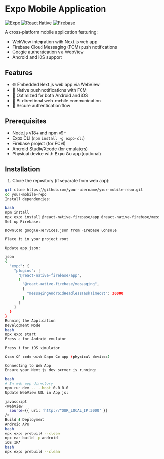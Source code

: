 # Expo Mobile Application

[![Expo](https://img.shields.io/badge/Expo-49.0.0-black?logo=expo)](https://expo.io/)
[![React Native](https://img.shields.io/badge/React_Native-0.72.3-blue?logo=react)](https://reactnative.dev/)
[![Firebase](https://img.shields.io/badge/Firebase-9.23.0-orange?logo=firebase)](https://firebase.google.com/)

A cross-platform mobile application featuring:

- WebView integration with Next.js web app
- Firebase Cloud Messaging (FCM) push notifications
- Google authentication via WebView
- Android and iOS support

## Features

- 🌐 Embedded Next.js web app via WebView
- 🔔 Native push notifications with FCM
- 📱 Optimized for both Android and iOS
- 🔄 Bi-directional web-mobile communication
- 🔐 Secure authentication flow

## Prerequisites

- Node.js v18+ and npm v9+
- Expo CLI (`npm install -g expo-cli`)
- Firebase project (for FCM)
- Android Studio/Xcode (for emulators)
- Physical device with Expo Go app (optional)

## Installation

1. Clone the repository (if separate from web app):
```bash
git clone https://github.com/your-username/your-mobile-repo.git
cd your-mobile-repo
Install dependencies:

bash
npm install
npx expo install @react-native-firebase/app @react-native-firebase/messaging
Set up Firebase:

Download google-services.json from Firebase Console

Place it in your project root

Update app.json:

json
{
  "expo": {
    "plugins": [
      "@react-native-firebase/app",
      [
        "@react-native-firebase/messaging",
        {
          "messagingAndroidHeadlessTaskTimeout": 30000
        }
      ]
    ]
  }
}
Running the Application
Development Mode
bash
npx expo start
Press a for Android emulator

Press i for iOS simulator

Scan QR code with Expo Go app (physical devices)

Connecting to Web App
Ensure your Next.js dev server is running:

bash
# In web app directory
npm run dev -- --host 0.0.0.0
Update WebView URL in App.js:

javascript
<WebView 
  source={{ uri: 'http://YOUR_LOCAL_IP:3000' }}
/>
Build & Deployment
Android APK
bash
npx expo prebuild --clean
npx eas build -p android
iOS IPA
bash
npx expo prebuild --clean
